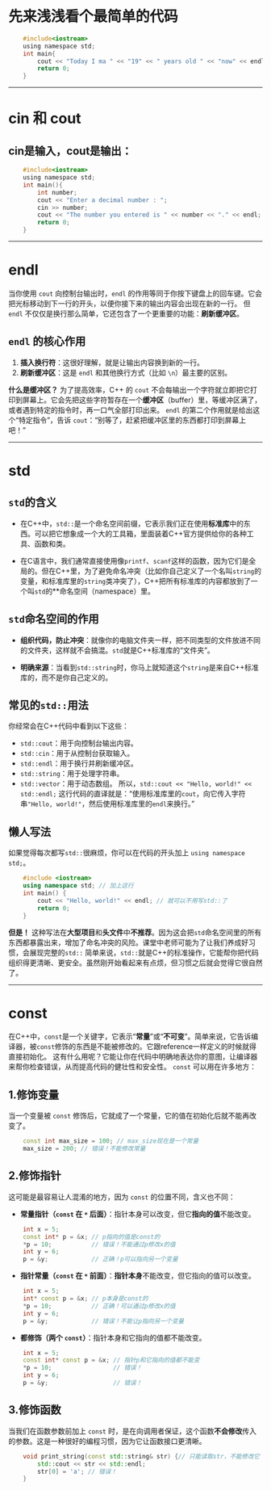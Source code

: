 # 先来浅浅看个最简单的代码

```c
    #include<iostream>
    using namespace std;
    int main{
        cout << "Today I ma " << "19" << " years old " << "now" << endl;
        return 0;
    }
```

---

# cin 和 cout
## cin是输入，cout是输出：
```c
    #include<iostream>
    using namespace std;
    int main(){
        int number;
        cout << "Enter a decimal number : ";
        cin >> number;
        cout << "The number you entered is " << number << "." << endl;
        return 0;
    }
```

---

# endl

当你使用 `cout` 向控制台输出时，`endl` 的作用等同于你按下键盘上的回车键。它会把光标移动到下一行的开头，以便你接下来的输出内容会出现在新的一行。
但 `endl` 不仅仅是换行那么简单，它还包含了一个更重要的功能：**刷新缓冲区**。

## `endl` 的核心作用
1. **插入换行符**：这很好理解，就是让输出内容换到新的一行。
2. **刷新缓冲区**：这是 `endl` 和其他换行方式（比如 `\n`）最主要的区别。

**什么是缓冲区？** 为了提高效率，C++ 的 `cout` 不会每输出一个字符就立即把它打印到屏幕上。它会先把这些字符暂存在一个**缓冲区**（buffer）里，等缓冲区满了，或者遇到特定的指令时，再一口气全部打印出来。
`endl` 的第二个作用就是给出这个“特定指令”，告诉 `cout`：“别等了，赶紧把缓冲区里的东西都打印到屏幕上吧！”

---
# std

## `std`的含义
- 在C++中，`std::`是一个命名空间前缀，它表示我们正在使用**标准库**中的东西。可以把它想象成一个大的工具箱，里面装着C++官方提供给你的各种工具、函数和类。

- 在C语言中，我们通常直接使用像`printf`、`scanf`这样的函数，因为它们是全局的。但在C++里，为了避免命名冲突（比如你自己定义了一个名叫`string`的变量，和标准库里的`string`类冲突了），C++把所有标准库的内容都放到了一个叫`std`的**命名空间（namespace）里。

## `std`命名空间的作用
- **组织代码，防止冲突**：就像你的电脑文件夹一样，把不同类型的文件放进不同的文件夹，这样就不会搞混。`std`就是C++标准库的“文件夹”。
    
- **明确来源**：当看到`std::string`时，你马上就知道这个`string`是来自C++标准库的，而不是你自己定义的。

## 常见的`std::`用法

你经常会在C++代码中看到以下这些：
- `std::cout`：用于向控制台输出内容。
- `std::cin`：用于从控制台获取输入。
- `std::endl`：用于换行并刷新缓冲区。
- `std::string`：用于处理字符串。
- `std::vector`：用于动态数组。
所以，`std::cout << "Hello, world!" << std::endl;` 这行代码的直译就是：“使用标准库里的`cout`，向它传入字符串`"Hello, world!"`，然后使用标准库里的`endl`来换行。”

## 懒人写法

如果觉得每次都写`std::`很麻烦，你可以在代码的开头加上 `using namespace std;`。
```c++
    #include <iostream>
    using namespace std; // 加上这行
    int main() {
        cout << "Hello, world!" << endl; // 就可以不用写std::了
        return 0;
    }
```
**但是！** 这种写法在**大型项目**和**头文件**中**不推荐**。因为这会把`std`命名空间里的所有东西都暴露出来，增加了命名冲突的风险。课堂中老师可能为了让我们养成好习惯，会展现完整的`std::`
简单来说，`std::`就是C++的标准操作，它能帮你把代码组织得更清晰、更安全。虽然刚开始看起来有点烦，但习惯之后就会觉得它很自然了。

---

# const

在C++中，`const`是一个关键字，它表示“**常量**”或“**不可变**”。简单来说，它告诉编译器，被`const`修饰的东西是不能被修改的。它跟reference一样定义的时候就得直接初始化。
这有什么用呢？它能让你在代码中明确地表达你的意图，让编译器来帮你检查错误，从而提高代码的健壮性和安全性。
`const` 可以用在许多地方：
## 1.修饰变量
当一个变量被 `const` 修饰后，它就成了一个常量，它的值在初始化后就不能再改变了。
```c++
    const int max_size = 100; // max_size现在是一个常量
    max_size = 200; // 错误！不能修改常量
```

## 2.修饰指针
这可能是最容易让人混淆的地方，因为 `const` 的位置不同，含义也不同：

- **常量指针（`const` 在 `*` 后面）**：指针本身可以改变，但它**指向的值**不能改变。
```c++
    int x = 5;
    const int* p = &x; // p指向的值是const的
    *p = 10;           // 错误！不能通过p修改x的值
    int y = 6;
    p = &y;            // 正确！p可以指向另一个变量
```

- **指针常量（`const` 在 `*` 前面）**：**指针本身**不能改变，但它指向的值可以改变。
```c++
    int x = 5;
    int* const p = &x; // p本身是const的
    *p = 10;           // 正确！可以通过p修改x的值
    int y = 6;
    p = &y;            // 错误！不能让p指向另一个变量
```

- **都修饰（两个 `const`）**：指针本身和它指向的值都不能改变。
```c++
    int x = 5;
    const int* const p = &x; // 指针p和它指向的值都不能变
    *p = 10;                 // 错误！
    int y = 6;
    p = &y;                  // 错误！
```

## 3.修饰函数

当我们在函数参数前加上 `const` 时，是在向调用者保证，这个函数**不会修改**传入的参数。这是一种很好的编程习惯，因为它让函数接口更清晰。
```c++
    void print_string(const std::string& str) {// 只能读取str，不能修改它
        std::cout << str << std::endl;
        str[0] = 'a'; // 错误！
    }
```